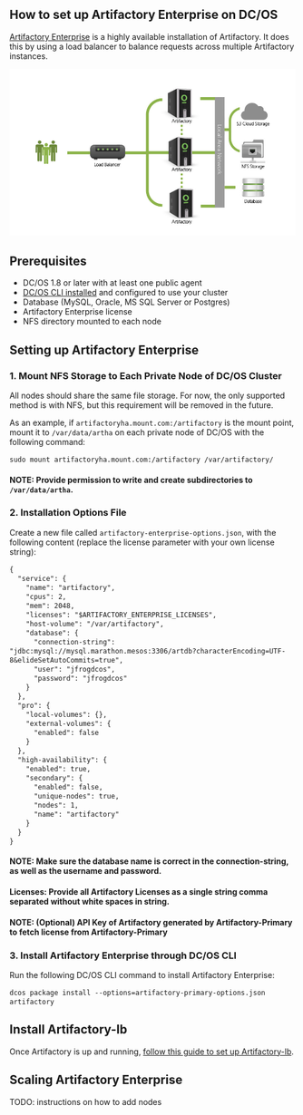 ## How to set up Artifactory Enterprise on DC/OS

[Artifactory Enterprise](https://www.jfrog.com/artifactory/versions/#High-Availability) is a highly available installation of Artifactory. It does this by using a load balancer to balance requests across multiple Artifactory instances.

![Artifactory Enterprise Architecture](img/HA_Diagram.png)

## Prerequisites

- DC/OS 1.8 or later with at least one public agent
- [DC/OS CLI installed](https://dcos.io/docs/1.8/usage/cli/install/) and configured to use your cluster
- Database (MySQL, Oracle, MS SQL Server or Postgres)
- Artifactory Enterprise license
- NFS directory mounted to each node

## Setting up Artifactory Enterprise

### 1. Mount NFS Storage to Each Private Node of DC/OS Cluster
All nodes should share the same file storage. For now, the only supported method is with NFS, but this requirement will be removed in the future.

As an example, if `artifactoryha.mount.com:/artifactory` is the mount point, mount it to `/var/data/artha` on each private node of DC/OS with the following command:

```
sudo mount artifactoryha.mount.com:/artifactory /var/artifactory/
```

#### NOTE: Provide permission to write and create subdirectories to `/var/data/artha`.

### 2. Installation Options File

Create a new file called `artifactory-enterprise-options.json`, with the following content (replace the license parameter with your own license string):

```
{
  "service": {
    "name": "artifactory",
    "cpus": 2,
    "mem": 2048,
    "licenses": "$ARTIFACTORY_ENTERPRISE_LICENSES",
    "host-volume": "/var/artifactory",
    "database": {
      "connection-string": "jdbc:mysql://mysql.marathon.mesos:3306/artdb?characterEncoding=UTF-8&elideSetAutoCommits=true",
      "user": "jfrogdcos",
      "password": "jfrogdcos"
    }
  },
  "pro": {
    "local-volumes": {},
    "external-volumes": {
      "enabled": false
    }
  },
  "high-availability": {
    "enabled": true,
    "secondary": {
      "enabled": false,
      "unique-nodes": true,
      "nodes": 1,
      "name": "artifactory"
    }
  }
}
```

#### NOTE: Make sure the database name is correct in the connection-string, as well as the username and password.
#### Licenses: Provide all Artifactory Licenses as a single string comma separated without white spaces in string.

#### NOTE: (Optional) API Key of Artifactory generated by Artifactory-Primary to fetch license from Artifactory-Primary

### 3. Install Artifactory Enterprise through DC/OS CLI

Run the following DC/OS CLI command to install Artifactory Enterprise:

```
dcos package install --options=artifactory-primary-options.json artifactory
```

## Install Artifactory-lb

Once Artifactory is up and running, [follow this guide to set up Artifactory-lb](artifactory-lb.md).

## Scaling Artifactory Enterprise

TODO: instructions on how to add nodes

